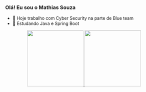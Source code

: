 ### Olá! Eu sou o Mathias Souza



- 🔭 Hoje trabalho com Cyber Security na parte de Blue team
- 🌱 Estudando Java e Spring Boot 

<div align="center">
  <a href="https://github.com/dasSouza">
  <img height="180em" src="https://github-readme-stats.vercel.app/api?username=rafaballerini&show_icons=true&theme=dracula&include_all_commits=true&count_private=true"/>
  <img height="180em" src="https://github-readme-stats.vercel.app/api/top-langs/?username=rafaballerini&layout=compact&langs_count=7&theme=dracula"/>
</div>
